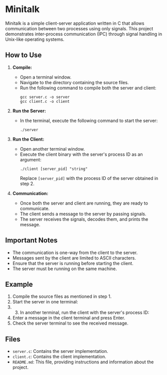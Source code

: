 # Minitalk

Minitalk is a simple client-server application written in C that allows communication between two processes using only signals.
This project demonstrates inter-process communication (IPC) through signal handling in Unix-like operating systems.

## How to Use

1. **Compile:**
   - Open a terminal window.
   - Navigate to the directory containing the source files.
   - Run the following command to compile both the server and client:
     ```
     gcc server.c -o server
     gcc client.c -o client
     ```

2. **Run the Server:**
   - In the terminal, execute the following command to start the server:
     ```
     ./server
     ```

3. **Run the Client:**
   - Open another terminal window.
   - Execute the client binary with the server's process ID as an argument:
     ```
     ./client [server_pid] "string"
     ```
     Replace `[server_pid]` with the process ID of the server obtained in step 2.

4. **Communication:**
   - Once both the server and client are running, they are ready to communicate.
   - The client sends a message to the server by passing signals.
   - The server receives the signals, decodes them, and prints the message.

## Important Notes

- The communication is one-way from the client to the server.
- Messages sent by the client are limited to ASCII characters.
- Ensure that the server is running before starting the client.
- The server must be running on the same machine.

## Example

1. Compile the source files as mentioned in step 1.
2. Start the server in one terminal:
3. 3. In another terminal, run the client with the server's process ID:
4. Enter a message in the client terminal and press Enter.
5. Check the server terminal to see the received message.

## Files

- `server.c`: Contains the server implementation.
- `client.c`: Contains the client implementation.
- `README.md`: This file, providing instructions and information about the project.
